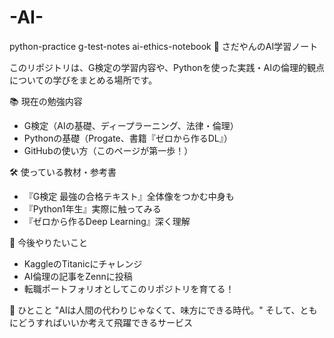 # -AI-
python-practice g-test-notes ai-ethics-notebook
 🌟 さだやんのAI学習ノート

このリポジトリは、G検定の学習内容や、Pythonを使った実践・AIの倫理的観点についての学びをまとめる場所です。

 📚 現在の勉強内容
- G検定（AIの基礎、ディープラーニング、法律・倫理）
- Pythonの基礎（Progate、書籍『ゼロから作るDL』）
- GitHubの使い方（このページが第一歩！）

 🛠 使っている教材・参考書
- 『G検定 最強の合格テキスト』全体像をつかむ中身も
- 『Python1年生』実際に触ってみる
- 『ゼロから作るDeep Learning』深く理解

 🔮 今後やりたいこと
- KaggleのTitanicにチャレンジ
- AI倫理の記事をZennに投稿
- 転職ポートフォリオとしてこのリポジトリを育てる！

 💬 ひとこと
"AIは人間の代わりじゃなくて、味方にできる時代。"
そして、ともにどうすればいいか考えて飛躍できるサービス
